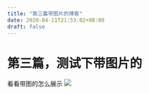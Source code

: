 ```yaml
---
title: "第三篇带图片的博客"
date: 2020-04-11T21:53:02+08:00
draft: false
---
```

# 第三篇，测试下带图片的

看看带图的怎么展示
![](/images/1.jpg)
